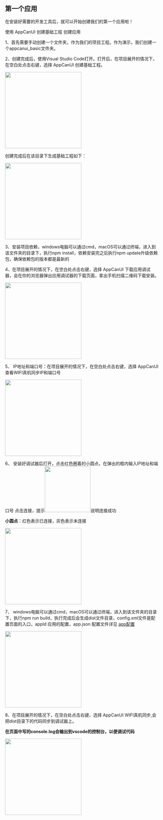 ## 第一个应用

在安装好需要的开发工具后，就可以开始创建我们的第一个应用啦！

使用 AppCanUI 创建基础工程 创建应用

1、首先需要手动创建一个文件夹，作为我们的项目工程。作为演示，我们创建一个appcanui_basic文件夹。

2、创建完成后，使用Visual Studio Code打开。打开后，在项目展开的情况下，在空白处点击右键，选择 AppCanUI 创建基础工程。

<img src='./static/createBasic.png' width='250' />

创建完成后在该目录下生成基础工程如下：

<img src='./static/basic.png' width='250' />

3、安装项目依赖，windows电脑可以通过cmd，macOS可以通过终端，进入到该文件夹的目录下，执行npm install，依赖安装完之后执行npm update升级依赖包，确保依赖包的版本都是最新的

4、在项目展开的情况下，在空白处点击右键，选择 AppCanUI 下载应用调试器，会在你的浏览器弹出应用调试器的下载页面，拿出手机扫描二维码下载安装。

<img src='./static/downrunner.png' width='250' />

5、 IP地址和端口号：在项目展开的情况下，在空白处点击右键，选择 AppCanUI 查看WIFI真机同步IP和端口号

<img src='./static/ipPort.png' width='250' />

6、 安装好调试器后打开，点击红色圈着的小圆点，在弹出的框内输入IP地址和端口号
点击连接，提示<img src='./static/wifi.png' width='150' />说明连接成功

**小圆点**：红色表示已连接，灰色表示未连接

<img src='./static/runnerScoket.png' width='250' />

7、 windows电脑可以通过cmd，macOS可以通过终端，进入到该文件夹的目录下，执行npm run build，执行完成后会生成dist文件目录，config.xml文件是配置页面的入口，appId 应用的配置，app.json 配置文件详见 [app配置](https://appcandoc.github.io/acuidoc_/#/zh-CN/appconfig)

<img src='./static/dist.png' width='250' />

8、在项目展开的情况下，在空白处点击右键，选择 AppCanUI WIFI真机同步,会把dist目录下的代码同步到调试器上。

**在页面中写的console.log会输出到vscode的控制台，以便调试代码**

<img src='./static/wifiSync.png' width='250' />
